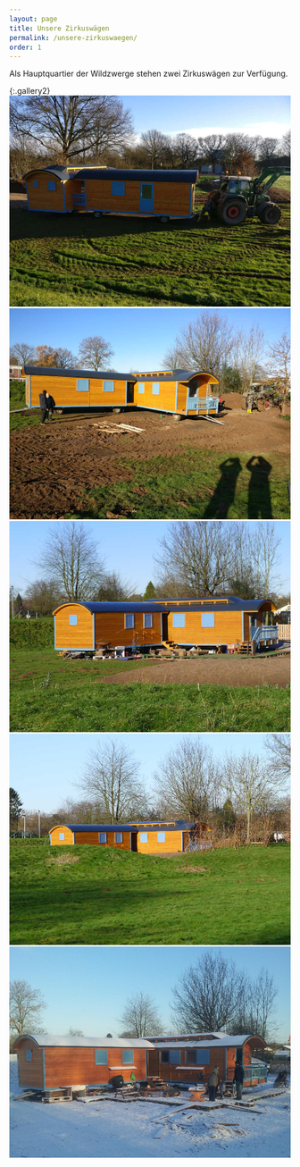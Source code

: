 ```yaml
---
layout: page
title: Unsere Zirkuswägen
permalink: /unsere-zirkuswaegen/
order: 1
---
```


Als Hauptquartier der Wildzwerge stehen zwei Zirkuswägen zur Verfügung.

{:.gallery2}
![Zirkuswägen 1](/assets/images/zirkuswaegen1.jpg)
![Zirkuswägen 2](/assets/images/zirkuswaegen2.jpg)
![Zirkuswägen 3](/assets/images/zirkuswaegen3.jpg)
![Zirkuswägen 4](/assets/images/zirkuswaegen4.jpg)
![Zirkuswägen 5](/assets/images/zirkuswaegen5.jpg)
